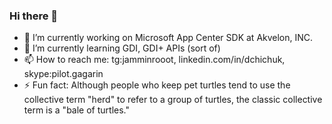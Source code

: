 ### Hi there 👋

- 🔭 I’m currently working on Microsoft App Center SDK at Akvelon, INC.
- 🌱 I’m currently learning GDI, GDI+ APIs (sort of)
- 📫 How to reach me: tg:jamminrooot, linkedin.com/in/dchichuk, skype:pilot.gagarin
- ⚡ Fun fact: Although people who keep pet turtles tend to use the collective term "herd" to refer to a group of turtles, the classic collective term is a "bale of turtles."
